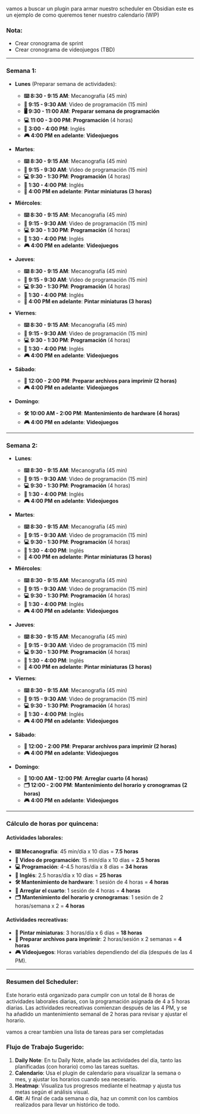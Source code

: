 vamos a buscar un plugin para armar nuestro scheduler en Obsidian
este es un ejemplo de como queremos tener nuestro calendario (WIP)

### **Nota:**

- Crear cronograma de sprint
- Crear cronograma de videojuegos (TBD)

---

### Semana 1:

- **Lunes** (Preparar semana de actividades):
    
    - **⌨️ 8:30 - 9:15 AM**: Mecanografía (45 min)
    - **🎥 9:15 - 9:30 AM**: Video de programación (15 min)
    - **🖥️ 9:30 - 11:00 AM**: **Preparar semana de programación**
    - **💻 11:00 - 3:00 PM**: **Programación** (4 horas)
    - **📘 3:00 - 4:00 PM**: Inglés
    - **🎮 4:00 PM en adelante**: **Videojuegos**
- **Martes**:
    
    - **⌨️ 8:30 - 9:15 AM**: Mecanografía (45 min)
    - **🎥 9:15 - 9:30 AM**: Video de programación (15 min)
    - **💻 9:30 - 1:30 PM**: **Programación** (4 horas)
    - **📘 1:30 - 4:00 PM**: Inglés
    - **🎨 4:00 PM en adelante**: **Pintar miniaturas (3 horas)**
- **Miércoles**:
    
    - **⌨️ 8:30 - 9:15 AM**: Mecanografía (45 min)
    - **🎥 9:15 - 9:30 AM**: Video de programación (15 min)
    - **💻 9:30 - 1:30 PM**: **Programación** (4 horas)
    - **📘 1:30 - 4:00 PM**: Inglés
    - **🎮 4:00 PM en adelante**: **Videojuegos**
- **Jueves**:
    
    - **⌨️ 8:30 - 9:15 AM**: Mecanografía (45 min)
    - **🎥 9:15 - 9:30 AM**: Video de programación (15 min)
    - **💻 9:30 - 1:30 PM**: **Programación** (4 horas)
    - **📘 1:30 - 4:00 PM**: Inglés
    - **🎨 4:00 PM en adelante**: **Pintar miniaturas (3 horas)**
- **Viernes**:
    
    - **⌨️ 8:30 - 9:15 AM**: Mecanografía (45 min)
    - **🎥 9:15 - 9:30 AM**: Video de programación (15 min)
    - **💻 9:30 - 1:30 PM**: **Programación** (4 horas)
    - **📘 1:30 - 4:00 PM**: Inglés
    - **🎮 4:00 PM en adelante**: **Videojuegos**
- **Sábado**:
    
    - **📂 12:00 - 2:00 PM**: **Preparar archivos para imprimir (2 horas)**
    - **🎮 4:00 PM en adelante**: **Videojuegos**
- **Domingo**:
    
    - **🛠️ 10:00 AM - 2:00 PM**: **Mantenimiento de hardware (4 horas)**
    - **🎮 4:00 PM en adelante**: **Videojuegos**

---

### Semana 2:

- **Lunes**:
    
    - **⌨️ 8:30 - 9:15 AM**: Mecanografía (45 min)
    - **🎥 9:15 - 9:30 AM**: Video de programación (15 min)
    - **💻 9:30 - 1:30 PM**: **Programación** (4 horas)
    - **📘 1:30 - 4:00 PM**: Inglés
    - **🎮 4:00 PM en adelante**: **Videojuegos**
- **Martes**:
    
    - **⌨️ 8:30 - 9:15 AM**: Mecanografía (45 min)
    - **🎥 9:15 - 9:30 AM**: Video de programación (15 min)
    - **💻 9:30 - 1:30 PM**: **Programación** (4 horas)
    - **📘 1:30 - 4:00 PM**: Inglés
    - **🎨 4:00 PM en adelante**: **Pintar miniaturas (3 horas)**
- **Miércoles**:
    
    - **⌨️ 8:30 - 9:15 AM**: Mecanografía (45 min)
    - **🎥 9:15 - 9:30 AM**: Video de programación (15 min)
    - **💻 9:30 - 1:30 PM**: **Programación** (4 horas)
    - **📘 1:30 - 4:00 PM**: Inglés
    - **🎮 4:00 PM en adelante**: **Videojuegos**
- **Jueves**:
    
    - **⌨️ 8:30 - 9:15 AM**: Mecanografía (45 min)
    - **🎥 9:15 - 9:30 AM**: Video de programación (15 min)
    - **💻 9:30 - 1:30 PM**: **Programación** (4 horas)
    - **📘 1:30 - 4:00 PM**: Inglés
    - **🎨 4:00 PM en adelante**: **Pintar miniaturas (3 horas)**
- **Viernes**:
    
    - **⌨️ 8:30 - 9:15 AM**: Mecanografía (45 min)
    - **🎥 9:15 - 9:30 AM**: Video de programación (15 min)
    - **💻 9:30 - 1:30 PM**: **Programación** (4 horas)
    - **📘 1:30 - 4:00 PM**: Inglés
    - **🎮 4:00 PM en adelante**: **Videojuegos**
- **Sábado**:
    
    - **📂 12:00 - 2:00 PM**: **Preparar archivos para imprimir (2 horas)**
    - **🎮 4:00 PM en adelante**: **Videojuegos**
- **Domingo**:
    
    - **🧹 10:00 AM - 12:00 PM**: **Arreglar cuarto (4 horas)**
    - **🗂️ 12:00 - 2:00 PM**: **Mantenimiento del horario y cronogramas (2 horas)**
    - **🎮 4:00 PM en adelante**: **Videojuegos**

---

### Cálculo de horas por quincena:

#### **Actividades laborales:**

- **⌨️ Mecanografía**: 45 min/día x 10 días = **7.5 horas**
- **🎥 Video de programación**: 15 min/día x 10 días = **2.5 horas**
- **💻 Programación**: 4-4.5 horas/día x 8 días = **34 horas**
- **📘 Inglés**: 2.5 horas/día x 10 días = **25 horas**
- **🛠️ Mantenimiento de hardware**: 1 sesión de 4 horas = **4 horas**
- **🧹 Arreglar el cuarto**: 1 sesión de 4 horas = **4 horas**
- **🗂️ Mantenimiento del horario y cronogramas**: 1 sesión de 2 horas/semana x 2 = **4 horas**

#### **Actividades recreativas:**

- **🎨 Pintar miniaturas**: 3 horas/día x 6 días = **18 horas**
- **📂 Preparar archivos para imprimir**: 2 horas/sesión x 2 semanas = **4 horas**
- **🎮 Videojuegos**: Horas variables dependiendo del día (después de las 4 PM).

---

### **Resumen del Scheduler:**

Este horario está organizado para cumplir con un total de 8 horas de actividades laborales diarias, con la programación asignada de 4 a 5 horas diarias. Las actividades recreativas comienzan después de las 4 PM, y se ha añadido un mantenimiento semanal de 2 horas para revisar y ajustar el horario.

vamos a crear tambien una lista de tareas para ser  completadas 
### Flujo de Trabajo Sugerido:

1. **Daily Note**: En tu Daily Note, añade las actividades del día, tanto las planificadas (con horario) como las tareas sueltas.
2. **Calendario**: Usa el plugin de calendario para visualizar la semana o mes, y ajustar los horarios cuando sea necesario.
3. **Heatmap**: Visualiza tus progresos mediante el heatmap y ajusta tus metas según el análisis visual.
4. **Git**: Al final de cada semana o día, haz un commit con los cambios realizados para llevar un histórico de todo.
